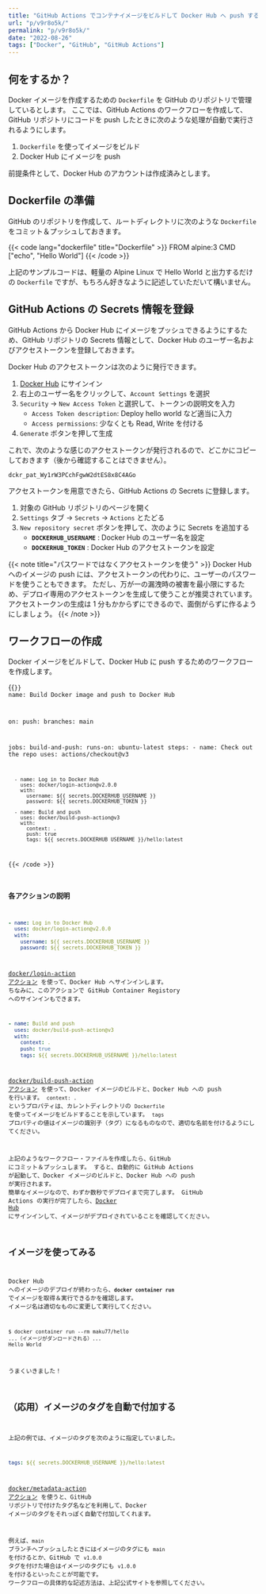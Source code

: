 ```yaml
---
title: "GitHub Actions でコンテナイメージをビルドして Docker Hub へ push する"
url: "p/v9r8o5k/"
permalink: "p/v9r8o5k/"
date: "2022-08-26"
tags: ["Docker", "GitHub", "GitHub Actions"]
---
```


何をするか？
----

Docker イメージを作成するための `Dockerfile` を GitHub のリポジトリで管理しているとします。
ここでは、GitHub Actions のワークフローを作成して、GitHub リポジトリにコードを push したときに次のような処理が自動で実行されるようにします。

1. `Dockerfile` を使ってイメージをビルド
2. Docker Hub にイメージを push

前提条件として、Docker Hub のアカウントは作成済みとします。


Dockerfile の準備
----

GitHub のリポジトリを作成して、ルートディレクトリに次のような `Dockerfile` をコミット＆プッシュしておきます。

{{< code lang="dockerfile" title="Dockerfile" >}}
FROM alpine:3
CMD ["echo", "Hello World"]
{{< /code >}}

上記のサンプルコードは、軽量の Alpine Linux で Hello World と出力するだけの `Dockerfile` ですが、もちろん好きなように記述していただいて構いません。


GitHub Actions の Secrets 情報を登録
----

GitHub Actions から Docker Hub にイメージをプッシュできるようにするため、GitHub リポジトリの Secrets 情報として、Docker Hub のユーザー名およびアクセストークンを登録しておきます。

Docker Hub のアクセストークンは次のように発行できます。

1. [Docker Hub](https://hub.docker.com) にサインイン
1. 右上のユーザー名をクリックして、`Account Settings` を選択
1. `Security` → `New Access Token` と選択して、トークンの説明文を入力
   - `Access Token description`: Deploy hello world など適当に入力
   - `Access permissions`: 少なくとも Read, Write を付ける
1. `Generate` ボタンを押して生成

これで、次のような感じのアクセストークンが発行されるので、どこかにコピーしておきます（後から確認することはできません）。

```
dckr_pat_Wy1rW3PCchFgwW2dtES8x8C4AGo
```

アクセストークンを用意できたら、GitHub Actions の Secrets に登録します。

1. 対象の GitHub リポジトリのページを開く
1. `Settings` タブ → `Secrets` → `Actions` とたどる
1. `New repository secret` ボタンを押して、次のように Secrets を追加する
   - __`DOCKERHUB_USERNAME`__ : Docker Hub のユーザー名を設定
   - __`DOCKERHUB_TOKEN`__ : Docker Hub のアクセストークンを設定

{{< note title="パスワードではなくアクセストークンを使う" >}}
Docker Hub へのイメージの push には、アクセストークンの代わりに、ユーザーのパスワードを使うこともできます。
ただし、万が一の漏洩時の被害を最小限にするため、デプロイ専用のアクセストークンを生成して使うことが推奨されています。
アクセストークンの生成は 1 分もかからずにできるので、面倒がらずに作るようにしましょう。
{{< /note >}}


ワークフローの作成
----

Docker イメージをビルドして、Docker Hub に push するためのワークフローを作成します。

{{<code lang="yaml" title=".github/workflows/build-and-push.yml" >}}
name: Build Docker image and push to Docker Hub

on:
  push:
    branches: main

jobs:
  build-and-push:
    runs-on: ubuntu-latest
    steps:
      - name: Check out the repo
        uses: actions/checkout@v3

      - name: Log in to Docker Hub
        uses: docker/login-action@v2.0.0
        with:
          username: ${{ secrets.DOCKERHUB_USERNAME }}
          password: ${{ secrets.DOCKERHUB_TOKEN }}

      - name: Build and push
        uses: docker/build-push-action@v3
        with:
          context: .
          push: true
          tags: ${{ secrets.DOCKERHUB_USERNAME }}/hello:latest
{{< /code >}}

### 各アクションの説明

```yaml
- name: Log in to Docker Hub
  uses: docker/login-action@v2.0.0
  with:
    username: ${{ secrets.DOCKERHUB_USERNAME }}
    password: ${{ secrets.DOCKERHUB_TOKEN }}
```

[docker/login-action アクション](https://github.com/marketplace/actions/docker-login) を使って、Docker Hub へサインインします。
ちなみに、このアクションで GitHub Container Registory へのサインインもできます。

```yaml
- name: Build and push
  uses: docker/build-push-action@v3
  with:
    context: .
    push: true
    tags: ${{ secrets.DOCKERHUB_USERNAME }}/hello:latest
```

[docker/build-push-action アクション](https://github.com/marketplace/actions/build-and-push-docker-images) を使って、Docker イメージのビルドと、Docker Hub への push を行います。
`context: .` というプロパティは、カレントディレクトリの `Dockerfile` を使ってイメージをビルドすることを示しています。
`tags` プロパティの値はイメージの識別子（タグ）になるものなので、適切な名前を付けるようにしてください。

上記のようなワークフロー・ファイルを作成したら、GitHub にコミット＆プッシュします。
すると、自動的に GitHub Actions が起動して、Docker イメージのビルドと、Docker Hub への push が実行されます。
簡単なイメージなので、わずか数秒でデプロイまで完了します。
GitHub Actions の実行が完了したら、[Docker Hub](https://hub.docker.com/) にサインインして、イメージがデプロイされていることを確認してください。


イメージを使ってみる
----

Docker Hub へのイメージのデプロイが終わったら、__`docker container run`__ でイメージを取得＆実行できるかを確認します。
イメージ名は適切なものに変更して実行してください。

```console
$ docker container run --rm maku77/hello
...（イメージがダンロードされる）...
Hello World
```

うまくいきました！


（応用）イメージのタグを自動で付加する
----

上記の例では、イメージのタグを次のように指定していました。

```yaml
tags: ${{ secrets.DOCKERHUB_USERNAME }}/hello:latest
```

[docker/metadata-action アクション](https://github.com/marketplace/actions/docker-metadata-action) を使うと、GitHub リポジトリで付けたタグ名などを利用して、Docker イメージのタグをそれっぽく自動で付加してくれます。

例えば、`main` ブランチへプッシュしたときにはイメージのタグにも `main` を付けるとか、GitHub で `v1.0.0` タグを付けた場合はイメージのタグにも `v1.0.0` を付けるといったことが可能です。
ワークフローの具体的な記述方法は、上記公式サイトを参照してください。

